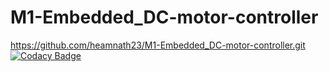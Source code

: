 # M1-Embedded_DC-motor-controller
https://github.com/heamnath23/M1-Embedded_DC-motor-controller.git
[![Codacy Badge](https://app.codacy.com/project/badge/Grade/ed75220f02bd419aa1a5baf08216ab2f)](https://www.codacy.com/gh/heamnath23/M1-Embedded_DC-motor-controller/dashboard?utm_source=github.com&amp;utm_medium=referral&amp;utm_content=heamnath23/M1-Embedded_DC-motor-controller&amp;utm_campaign=Badge_Grade)
